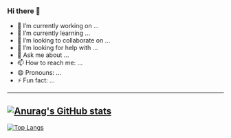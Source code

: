 ### Hi there 👋
- 🔭 I’m currently working on ...
- 🌱 I’m currently learning ...
- 👯 I’m looking to collaborate on ...
- 🤔 I’m looking for help with ...
- 💬 Ask me about ...
- 📫 How to reach me: ...
- 😄 Pronouns: ...
- ⚡ Fun fact: ...

---

[![Anurag's GitHub stats](https://github-readme-stats.vercel.app/api?username=FabioSLeao&show_icons=true&theme=radical)](https://github.com/anuraghazra/github-readme-stats)
---

[![Top Langs](https://github-readme-stats.vercel.app/api/top-langs/?username=FabioSLeao)](https://github.com/anuraghazra/github-readme-stats)

